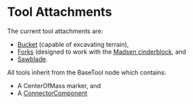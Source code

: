 # Tool Attachments

The current tool attachments are:
* [Bucket](bucket/) (capable of excavating terrain), 
* [Forks](fork/) (designed to work with the [Madsen cinderblock](../../../objects/madsen_cinderblock/), and
* [Sawblade](sawblade/).

All tools inherit from the BaseTool node which contains:
* A CenterOfMass marker, and 
* A [ConnectorComponent](../../../components/connector_component/connector_component.tscn)

